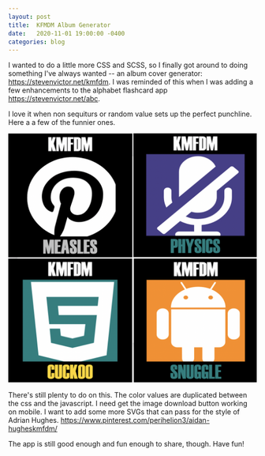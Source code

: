 ```yaml
---
layout: post
title:  KFMDM Album Generator
date:   2020-11-01 19:00:00 -0400
categories: blog
---
```


I wanted to do a little more CSS and SCSS, so I finally got
around to doing something I've always wanted -- an album cover
generator: <https://stevenvictor.net/kmfdm>.  I was reminded of
this when I was adding a few enhancements to the alphabet flashcard app <https://stevenvictor.net/abc>.  

I love it when non sequiturs or random value sets up the perfect punchline.
Here a a few of the funnier ones.

![Albums](./albums.png)

There's still plenty to do on this.  The color values are duplicated between the css and the javascript.  I need get the image download button working on mobile.  I want to add some more SVGs that can pass for the style of Adrian Hughes.
<https://www.pinterest.com/perihelion3/aidan-hugheskmfdm/>

The app is still good enough and fun enough to share, though.
Have fun!